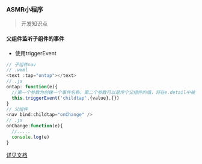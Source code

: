 ### ASMR小程序

> 开发知识点

#### 父组件监听子组件的事件

- 使用triggerEvent

```js
// 子组件nav
// .wxml
<text :tap="ontap"></text>
// .js
ontap: function(e){
  //第一个参数为创建一个事件名称，第二个参数可以是传个父组件的值，将在e.detail中被识别
  this.triggerEvent('childtap',{value},{})
}
// 父组件
<nav bind:childtap="onChange" />
// .js
onChange:function(e){
  //.....
  console.log(e)
}
```

[详见文档](https://developers.weixin.qq.com/miniprogram/dev/framework/custom-component/events.html)